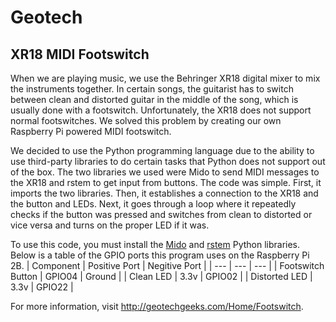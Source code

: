 # Geotech
## XR18 MIDI Footswitch
When we are playing music, we use the Behringer XR18 digital mixer to mix the instruments together. In certain songs, the guitarist has to switch between clean and distorted guitar in the middle of the song, which is usually done with a footswitch. Unfortunately, the XR18 does not support normal footswitches. We solved this problem by creating our own Raspberry Pi powered MIDI footswitch.

We decided to use the Python programming language due to the ability to use third-party libraries to do certain tasks that Python does not support out of the box. The two libraries we used were Mido to send MIDI messages to the XR18 and rstem to get input from buttons. The code was simple. First, it imports the two libraries. Then, it establishes a connection to the XR18 and the button and LEDs. Next, it goes through a loop where it repeatedly checks if the button was pressed and switches from clean to distorted or vice versa and turns on the proper LED if it was.

To use this code, you must install the [Mido](https://github.com/olemb/mido/) and [rstem](https://github.com/readysetstem/readysetstem-api) Python libraries. Below is a table of the GPIO ports this program uses on the Raspberry Pi 2B.
| Component | Positive Port | Negitive Port |
| --- | --- | --- |
| Footswitch Button | GPIO04 | Ground |
| Clean LED | 3.3v | GPIO02 |
| Distorted LED | 3.3v | GPIO22 |

For more information, visit http://geotechgeeks.com/Home/Footswitch.

